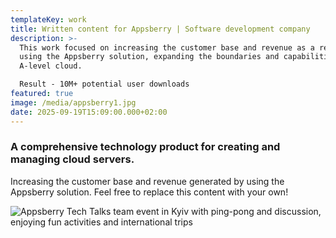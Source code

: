 ```yaml
---
templateKey: work
title: Written content for Appsberry | Software development company
description: >-
  This work focused on increasing the customer base and revenue as a result of
  using the Appsberry solution, expanding the boundaries and capabilities of the
  A-level cloud.

  Result - 10M+ potential user downloads 
featured: true
image: /media/appsberry1.jpg
date: 2025-09-19T15:09:00.000+02:00
---
```

### A comprehensive technology product for creating and managing cloud servers.

Increasing the customer base and revenue generated by using the Appsberry solution. Feel free to replace this content with your own!

![Appsberry Tech Talks team event in Kyiv with ping-pong and discussion, enjoying fun activities and international trips](/media/appsberry2.jpg "Appsberry team enjoying monthly Tech Talks and fun activities in Kyiv and abroad")
